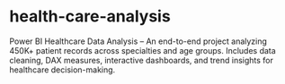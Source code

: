 # health-care-analysis
Power BI Healthcare Data Analysis – An end-to-end project analyzing 450K+ patient records across specialties and age groups. Includes data cleaning, DAX measures, interactive dashboards, and trend insights for healthcare decision-making.
